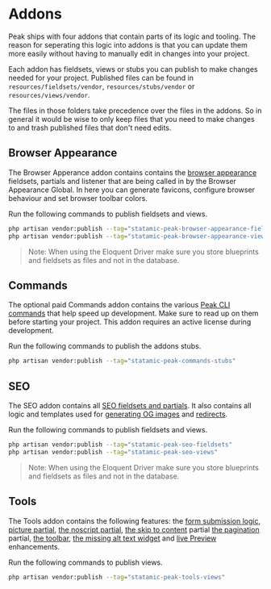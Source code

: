 # Addons

Peak ships with four addons that contain parts of its logic and tooling. The reason for seperating this logic into addons is that you can update them more easily without having to manually edit in changes into your project.

Each addon has fieldsets, views or stubs you can publish to make changes needed for your project. Published files can be found in `resources/fieldsets/vendor`, `resources/stubs/vendor` or `resources/views/vendor`.

The files in those folders take precedence over the files in the addons. So in general it would be wise to only keep files that you need to make changes to and trash published files that don't need edits.

## Browser Appearance
The Browser Apperance addon contains contains the [browser appearance](/features/browser-appearance.html) fieldsets, partials and listener that are being called in by the Browser Appearance Global. In here you can generate favicons, configure browser behaviour and set browser toolbar colors.

Run the following commands to publish fieldsets and views.
```bash
php artisan vendor:publish --tag="statamic-peak-browser-appearance-fieldsets"
php artisan vendor:publish --tag="statamic-peak-browser-appearance-views"
```

> Note: When using the Eloquent Driver make sure you store blueprints and fieldsets as files and not in the database.

## Commands
The optional paid Commands addon contains the various [Peak CLI commands](/getting-started/commands.html) that help speed up development. Make sure to read up on them before starting your project. This addon requires an active license during development.

Run the following commands to publish the addons stubs.

```bash
php artisan vendor:publish --tag="statamic-peak-commands-stubs"
```

## SEO
The SEO addon contains all [SEO fieldsets and partials](/features/seo.html#seo). It also contains all logic and templates used for [generating OG images](/features/social-images-generation.html) and [redirects](/features/redirects.html).

Run the following commands to publish fieldsets and views.

```bash
php artisan vendor:publish --tag="statamic-peak-seo-fieldsets"
php artisan vendor:publish --tag="statamic-peak-seo-views"
```

> Note: When using the Eloquent Driver make sure you store blueprints and fieldsets as files and not in the database.

## Tools
The Tools addon contains the following features: the [form submission logic](/features/forms.html#forms), [picture partial](/features/images.html#images), [the noscript partial](/features/noscript.html), [the skip to content](/features/skip-to-content.html) partial [the pagination](/features/pagination.html#pagination) partial, [the toolbar](/other/toolbar.html#toolbar), [the missing alt text widget](/features/missing-alt-widget.html) and [live Preview](/features/live-preview.html) enhancements.

Run the following commands to publish views.

```bash
php artisan vendor:publish --tag="statamic-peak-tools-views"
```
